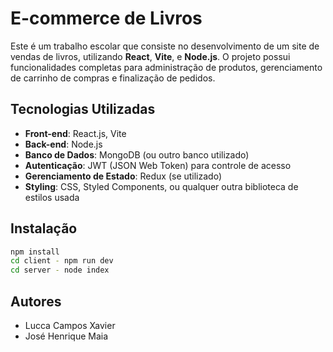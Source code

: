 # E-commerce de Livros

Este é um trabalho escolar que consiste no desenvolvimento de um site de vendas de livros, utilizando **React**, **Vite**, e **Node.js**. O projeto possui funcionalidades completas para administração de produtos, gerenciamento de carrinho de compras e finalização de pedidos.

## Tecnologias Utilizadas
- **Front-end**: React.js, Vite
- **Back-end**: Node.js
- **Banco de Dados**: MongoDB (ou outro banco utilizado)
- **Autenticação**: JWT (JSON Web Token) para controle de acesso
- **Gerenciamento de Estado**: Redux (se utilizado)
- **Styling**: CSS, Styled Components, ou qualquer outra biblioteca de estilos usada

## Instalação

   ```bash
   npm install
   cd client - npm run dev
   cd server - node index
```

## Autores

- Lucca Campos Xavier
- José Henrique Maia
    

